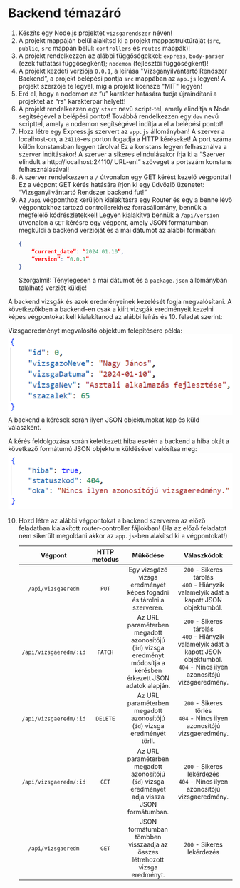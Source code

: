 # Backend témazáró
1. Készíts egy Node.js projektet `vizsgarendszer` néven!
2. A projekt mappáján belül alakítsd ki a projekt mappastruktúráját (`src`, `public`, `src` mappán belül: `controllers` és `routes` mappák)!
3. A projekt rendelkezzen az alábbi függőségekkel: `express`, `body-parser` (ezek futtatási függőségként); `nodemon` (fejlesztői függőségként)!
4. A projekt kezdeti verziója `0.0.1`, a leírása "Vizsganyilvántartó Rendszer Backend”, a projekt belépési pontja `src` mappában az `app.js` legyen! A projekt szerzője te legyél, míg a projekt licensze "MIT" legyen!
5. Érd el, hogy a nodemon az “u” karakter hatására tudja újraindítani a projektet az “rs” karakterpár helyett!
6. A projekt rendelkezzen egy `start` nevű script-tel, amely elindítja a Node segítségével a belépési pontot! Továbbá rendelkezzen egy `dev` nevű scripttel, amely a nodemon segítségével indítja a el a belépési pontot!
7. Hozz létre egy Express.js szervert az `app.js` állományban! A szerver a localhost-on, a `24110`-es porton fogadja a HTTP kéréseket! A port száma külön konstansban legyen tárolva! Ez a konstans legyen felhasználva a szerver indításakor! A szerver a sikeres elindulásakor írja ki a “Szerver elindult a http://localhost:24110/ URL-en!” szöveget a portszám konstans felhasználásával!
8. A szerver rendelkezzen a `/` útvonalon egy GET kérést kezelő végponttal! Ez a végpont GET kérés hatására írjon ki egy üdvözlő üzenetet: “Vizsganyilvántartó Rendszer backend fut!”
9. Az `/api` végponthoz kerüljön kialakításra egy Router és egy a benne lévő végpontokhoz tartozó controllerekhez forrásállomány, bennük a megfelelő kódrészletekkel! Legyen kialakítva bennük a `/api/version` útvonalon a `GET` kérésre egy végpont, amely JSON formátumban megküldi a backend verzióját és a mai dátumot az alábbi formában:
    ```json
    {
        “current_date”: “2024.01.10”,
        “version”: “0.0.1”
    }
    ```
    Szorgalmi!: Ténylegesen a mai dátumot és a `package.json` állományban található verziót küldje!

A backend vizsgák és azok eredményeinek kezelését fogja megvalósítani. A következőkben a backend-en csak a kiírt vizsgák eredményeit kezelni képes végpontokat kell kialakítanod az alábbi leírás és 10. feladat szerint:

Vizsgaeredményt megvalósító objektum felépítésére példa:
    ![alt Küldött/fogadott JSON objektumra minta](./docs/minta_json1.PNG "Küldött/fogadott JSON objektumra minta")
    A backend a kérések során ilyen JSON objektumokat kap és küld válaszként.

A kérés feldolgozása során keletkezett hiba esetén a backend a hiba okát a következő formátumú JSON objektum küldésével valósítsa meg:
    ![alt Küldött JSON hiba objektumra minta](./docs/minta_json2.PNG "Küldött JSON hiba objektumra minta")

10. Hozd létre az alábbi végpontokat a backend szerveren az előző feladatban kialakított router-controller fájlokban! (Ha az előző feladatot nem sikerült megoldani akkor az `app.js`-ben alakítsd ki a végpontokat!)

    |       **Végpont**      | **HTTP metódus** |                                                     **Működése**                                                    |                                                              **Válaszkódok**                                                              |
    |:----------------------:|:----------------:|:-------------------------------------------------------------------------------------------------------------------:|:-----------------------------------------------------------------------------------------------------------------------------------------:|
    | `/api/vizsgaeredm`     |       `PUT`      | Egy vizsgázó vizsga eredményét képes fogadni és tárolni a szerveren.                                                | `200` - Sikeres tárolás<br>`400` - Hiányzik valamelyik adat a kapott JSON objektumból.                                                    |
    | `/api/vizsgaeredm/:id` |      `PATCH`     | Az URL paraméterben megadott azonosítójú (`id`) vizsga eredményt módosítja a kérésben érkezett JSON adatok alapján. | `200` - Sikeres tárolás<br>`400` - Hiányzik valamelyik adat a kapott JSON objektumból.<br>`404` - Nincs ilyen azonosítójú vizsgaeredmény. |
    | `/api/vizsgaeredm/:id` |     `DELETE`     | Az URL paraméterben megadott azonosítójú (`id`) vizsga eredményét törli.                                            | `200` - Sikeres törlés<br>`404` - Nincs ilyen azonosítójú vizsgaeredmény.  |
    | `/api/vizsgaeredm/:id` |       `GET`      | Az URL paraméterben megadott azonosítójú (`id`) vizsga eredményét adja vissza JSON formátumban.                     | `200` - Sikeres lekérdezés<br>`404` - Nincs ilyen azonosítójú vizsgaeredmény.                                                             |
    | `/api/vizsgaeredm`     |       `GET`      | JSON formátumban tömbben visszaadja az összes létrehozott vizsga eredményt.                                         | `200` - Sikeres lekérdezés                                                                                                                |